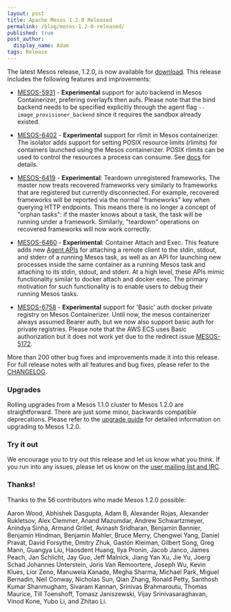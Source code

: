 ```yaml
---
layout: post
title: Apache Mesos 1.2.0 Released
permalink: /blog/mesos-1.2-0-released/
published: true
post_author:
  display_name: Adam
tags: Release
---
```


The latest Mesos release, 1.2.0, is now available for [download](/downloads). This release includes the following features and improvements:

  * [MESOS-5931](https://issues.apache.org/jira/browse/MESOS-5931) -
     **Experimental** support for auto backend in Mesos Containerizer,
    prefering overlayfs then aufs. Please note that the bind backend needs to be
    specified explicitly through the agent flag `--image_provisioner_backend`
    since it requires the sandbox already existed.

  * [MESOS-6402](https://issues.apache.org/jira/browse/MESOS-6402) -
    **Experimental** support for rlimit in Mesos containerizer.
    The isolator adds support for setting POSIX resource limits (rlimits) for
    containers launched using the Mesos containerizer. POSIX rlimits can be used
    to control the resources a process can consume. See
    [docs](/documentation/latest/isolators/posix-rlimits/) for details.

  * [MESOS-6419](https://issues.apache.org/jira/browse/MESOS-6419) -
    **Experimental**: Teardown unregistered frameworks. The master
    now treats recovered frameworks very similarly to frameworks that are registered
    but currently disconnected. For example, recovered frameworks will be reported
    via the normal "frameworks" key when querying HTTP endpoints. This means there
    is no longer a concept of "orphan tasks": if the master knows about a task, the
    task will be running under a framework. Similarly, "teardown" operations on
    recovered frameworks will now work correctly.

  * [MESOS-6460](https://issues.apache.org/jira/browse/MESOS-6460) -
    **Experimental**: Container Attach and Exec. This feature adds new
    [Agent APIs](/documentation/latest/operator-http-api) for attaching a remote
    client to the stdin, stdout, and stderr of a running Mesos task, as well as
    an API for launching new processes inside the same container as a running
    Mesos task and attaching to its stdin, stdout, and stderr. At a high level,
    these APIs mimic functionality similar to docker attach and docker exec.
    The primary motivation for such functionality is to enable users to debug
    their running Mesos tasks.

  * [MESOS-6758](https://issues.apache.org/jira/browse/MESOS-6758) -
    **Experimental** support for 'Basic' auth docker private registry
    on Mesos Containerizer. Until now, the mesos containerizer always assumed
    Bearer auth, but we now also support basic auth for private registries. Please
    note that the AWS ECS uses Basic authorization but it does not work yet due to
    the redirect issue [MESOS-5172](https://issues.apache.org/jira/browse/MESOS-5172).

More than 200 other bug fixes and improvements made it into this release. For full release notes with all features and bug fixes, please refer to the [CHANGELOG](https://gitbox.apache.org/repos/asf?p=mesos.git;a=blob_plain;f=CHANGELOG;hb=1.2.0).

### Upgrades

Rolling upgrades from a Mesos 1.1.0 cluster to Mesos 1.2.0 are straightforward. There are just some minor, backwards compatible deprecations.
Please refer to the [upgrade guide](/documentation/latest/upgrades/) for detailed information on upgrading to Mesos 1.2.0.

### Try it out

We encourage you to try out this release and let us know what you think.
If you run into any issues, please let us know on the [user mailing list and IRC](/community).

### Thanks!

Thanks to the 56 contributors who made Mesos 1.2.0 possible:

Aaron Wood, Abhishek Dasgupta, Adam B, Alexander Rojas, Alexander Rukletsov, Alex Clemmer, Anand Mazumdar, Andrew Schwartzmeyer, Anindya Sinha, Armand Grillet, Avinash Sridharan, Benjamin Bannier, Benjamin Hindman, Benjamin Mahler, Bruce Merry, Chengwei Yang, Daniel Pravat, David Forsythe, Dmitry Zhuk, Gastón Kleiman, Gilbert Song, Greg Mann, Guangya Liu, Haosdent Huang, Ilya Pronin, Jacob Janco, James Peach, Jan Schlicht, Jay Guo, Jeff Malnick, Jiang Yan Xu, Jie Yu, Joerg Schad Johannes Unterstein, Joris Van Remoortere, Joseph Wu, Kevin Klues, Lior Zeno, Manuwela Kanade, Megha Sharma, Michael Park, Miguel Bernadin, Neil Conway, Nicholas Sun, Qian Zhang, Ronald Petty, Santhosh Kumar Shanmugham, Sivaram Kannan, Srinivas Brahmaroutu, Thomas Maurice, Till Toenshoff, Tomasz Janiszewski, Vijay Srinivasaraghavan, Vinod Kone, Yubo Li, and Zhitao Li.
